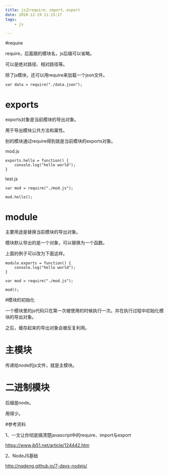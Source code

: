 ```yaml
---
title: js之require、import、export
date: 2018-12-19 11:15:17
tags:
	- js

---
```




#require

require，后面跟的模块名，js后缀可以省略。

可以是绝对路径、相对路径等。

除了js模块，还可以用require来加载一个json文件。

```
var data = require("./data.json");
```



# exports

exports对象是当前模块的导出对象。

用于导出模块公共方法和属性。

别的模块通过require得到就是当前模块的exports对象。

mod.js

```
exports.hello = function() {
	console.log("hello world");
}
```

test.js

```
var mod = require("./mod.js");

mod.hello();
```

# module

主要用途是替换当前模块的导出对象。

模块默认导出的是一个对象，可以替换为一个函数。

上面的例子可以改为下面这样。

```
module.exports = function() {
	console.log("hello world");
}
```



```
var mod = require("./mod.js");

mod();
```



#模块的初始化

一个模块里的js代码只在第一次被使用的时候执行一次。并在执行过程中初始化模块的导出对象。

之后，缓存起来的导出对象会被反复利用。



# 主模块

传递给node的js文件，就是主模块。



# 二进制模块

后缀是node。

用得少。



#参考资料

1、一文让你彻底搞清楚javascript中的require、import与export

https://www.jb51.net/article/124442.htm

2、NodeJS基础

http://nqdeng.github.io/7-days-nodejs/
